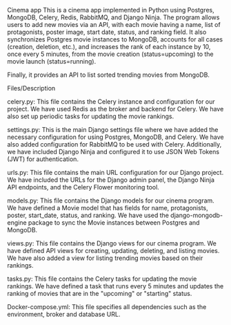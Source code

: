 Cinema app
This is a cinema app implemented in Python using Postgres, MongoDB, Celery, Redis, RabbitMQ, and Django Ninja. 
The program allows users to add new movies via an API, with each movie having a name, list of protagonists, poster image, start date, status, and ranking field.
It also synchronizes Postgres movie instances to MongoDB, accounts for all cases (creation, deletion, etc.), and increases the rank of each instance by 10, once every 5 minutes, from the movie creation (status=upcoming) to the movie launch (status=running).

Finally, it provides an API to list sorted trending movies from MongoDB.

Files/Description

celery.py: This file contains the Celery instance and configuration for our project. We have used Redis as the broker and backend for Celery. We have also set up periodic tasks for updating the movie rankings.

settings.py: This is the main Django settings file where we have added the necessary configuration for using Postgres, MongoDB, and Celery. We have also added configuration for RabbitMQ to be used with Celery. Additionally, we have included Django Ninja and configured it to use JSON Web Tokens (JWT) for authentication.

urls.py: This file contains the main URL configuration for our Django project. We have included the URLs for the Django admin panel, the Django Ninja API endpoints, and the Celery Flower monitoring tool.

models.py: This file contains the Django models for our cinema program. We have defined a Movie model that has fields for name, protagonists, poster, start_date, status, and ranking. We have used the django-mongodb-engine package to sync the Movie instances between Postgres and MongoDB.

views.py: This file contains the Django views for our cinema program. We have defined API views for creating, updating, deleting, and listing movies. We have also added a view for listing trending movies based on their rankings.

tasks.py: This file contains the Celery tasks for updating the movie rankings. We have defined a task that runs every 5 minutes and updates the ranking of movies that are in the "upcoming" or "starting" status.

Docker-compose.yml: This file specifies all dependencies such as the environment, broker and database URL.

